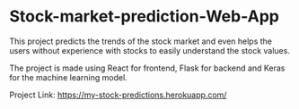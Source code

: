 # Stock-market-prediction-Web-App
This project predicts the trends of the stock market and even helps the users without experience with stocks to easily understand the stock values. 

The project is made using React for frontend, Flask for backend and Keras for the machine learning model.

Project Link: https://my-stock-predictions.herokuapp.com/
